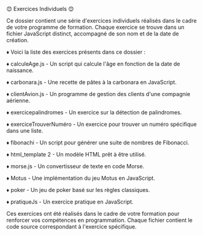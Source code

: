 😊 Exercices Individuels 😊

Ce dossier contient une série d'exercices individuels réalisés dans le cadre de votre programme de formation. 
Chaque exercice se trouve dans un fichier JavaScript distinct, accompagné de son nom et de la date de création.

♦️ Voici la liste des exercices présents dans ce dossier :

♦️ calculeAge.js - Un script qui calcule l'âge en fonction de la date de naissance.

♦️ carbonara.js - Une recette de pâtes à la carbonara en JavaScript.

♦️ clientAvion.js - Un programme de gestion des clients d'une compagnie aérienne.

♦️ exercicepalindromes - Un exercice sur la détection de palindromes.

♦️ exerciceTrouverNuméro - Un exercice pour trouver un numéro spécifique dans une liste.

♦️ fibonachi - Un script pour générer une suite de nombres de Fibonacci.

♦️ html_template 2 - Un modèle HTML prêt à être utilisé.

♦️ morse.js - Un convertisseur de texte en code Morse.

♦️ Motus - Une implémentation du jeu Motus en JavaScript.

♦️ poker - Un jeu de poker basé sur les règles classiques.

♦️ pratiqueJs - Un exercice pratique en JavaScript.

Ces exercices ont été réalisés dans le cadre de votre formation pour renforcer vos compétences en programmation. 
Chaque fichier contient le code source correspondant à l'exercice spécifique.




























